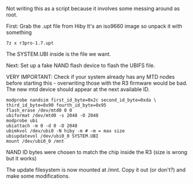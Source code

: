 Not writing this as a script because it involves some messing around as root.

First: Grab the .upt file from Hiby
It's an iso9660 image so unpack it with something

    7z x r3pro-1.7.upt

The SYSTEM.UBI inside is the file we want.

Next: Set up a fake NAND flash device to flash the UBIFS file.

VERY IMPORTANT: Check if your system already has any MTD nodes before starting this - overwriting those
with the R3 firmware would be bad. The new mtd device should appear at the next available ID.
```
modprobe nandsim first_id_byte=0x2c second_id_byte=0xda \
third_id_byte=0x90 fourth_id_byte=0x95
flash_erase /dev/mtd0 0 0
ubiformat /dev/mtd0 -s 2048 -O 2048
modprobe ubi
ubiattach -m 0 -d 0 -O 2048
ubimkvol /dev/ubi0 -N hiby -m # -m = max size
ubiupdatevol /dev/ubi0_0 SYSTEM.UBI
mount /dev/ubi0_0 /mnt
```
NAND ID bytes were chosen to match the chip inside the R3 (size is wrong but it works)

The update filesystem is now mounted at /mnt. Copy it out (or don't?) and make some modifications.

